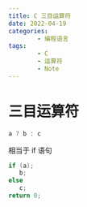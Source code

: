 ```yaml
---
title: C 三目运算符
date: 2022-04-19
categories:
        - 编程语言
tags:
        - C
        - 运算符
        - Note
---
```


# 三目运算符

```c
a ? b : c
```

相当于 if 语句

```c
if (a);
   b;
else
   c;
return 0;
```
